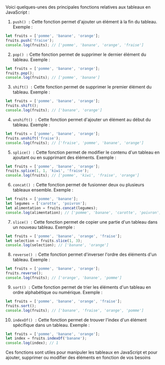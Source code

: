 Voici quelques-unes des principales fonctions relatives aux tableaux en JavaScript :

1. `push() :` Cette fonction permet d'ajouter un élément à la fin du tableau.
Exemple :

``` javascript
let fruits = ['pomme', 'banane', 'orange'];
fruits.push('fraise');
console.log(fruits); // ['pomme', 'banane', 'orange', 'fraise']
```

2. `pop() :` Cette fonction permet de supprimer le dernier élément du tableau.
Exemple :

``` javascript
let fruits = ['pomme', 'banane', 'orange'];
fruits.pop();
console.log(fruits); // ['pomme', 'banane']
```

3. `shift() :` Cette fonction permet de supprimer le premier élément du tableau.
Exemple :

``` javascript
let fruits = ['pomme', 'banane', 'orange'];
fruits.shift();
console.log(fruits); // ['banane', 'orange']
```

4. `unshift() :` Cette fonction permet d'ajouter un élément au début du tableau.
Exemple :

``` javascript
let fruits = ['pomme', 'banane', 'orange'];
fruits.unshift('fraise');
console.log(fruits); // ['fraise', 'pomme', 'banane', 'orange']
```

5. `splice() :` Cette fonction permet de modifier le contenu d'un tableau en ajoutant ou en supprimant des éléments.
Exemple :

``` javascript
let fruits = ['pomme', 'banane', 'orange'];
fruits.splice(1, 1, 'kiwi', 'fraise');
console.log(fruits); // ['pomme', 'kiwi', 'fraise', 'orange']
```



6. `concat() :` Cette fonction permet de fusionner deux ou plusieurs tableaux ensemble.
Exemple :

``` javascript
let fruits = ['pomme', 'banane'];
let legumes = ['carotte', 'poivron'];
let alimentation = fruits.concat(legumes);
console.log(alimentation); // ['pomme', 'banane', 'carotte', 'poivron']
```

7. `slice() :` Cette fonction permet de copier une partie d'un tableau dans un nouveau tableau.
Exemple :

``` javascript
let fruits = ['pomme', 'banane', 'orange', 'fraise'];
let selection = fruits.slice(1, 3);
console.log(selection); // ['banane', 'orange']
```

8. `reverse() :` Cette fonction permet d'inverser l'ordre des éléments d'un tableau.
Exemple :

``` javascript
let fruits = ['pomme', 'banane', 'orange'];
fruits.reverse();
console.log(fruits); // ['orange', 'banane', 'pomme']
```

9. `sort() :` Cette fonction permet de trier les éléments d'un tableau en ordre alphabétique ou numérique.
Exemple :
``` javascript
let fruits = ['pomme', 'banane', 'orange', 'fraise'];
fruits.sort();
console.log(fruits); // ['banane', 'fraise', 'orange', 'pomme']
```

10. `indexOf() :` Cette fonction permet de trouver l'index d'un élément spécifique dans un tableau.
Exemple :
``` javascript
let fruits = ['pomme', 'banane', 'orange'];
let index = fruits.indexOf('banane');
console.log(index); // 1
```

Ces fonctions sont utiles pour manipuler les tableaux en JavaScript et pour ajouter, supprimer ou modifier des éléments en fonction de vos besoins
